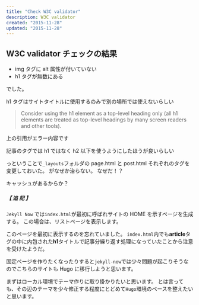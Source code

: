 ```yaml
---
title: "Check W3C validator"
description: W3C validator
created: "2015-11-28"
updated: "2015-11-28"
---
```


## W3C validator チェックの結果

- img タグに alt 属性が付いていない
- h1 タグが無数にある

でした。

h1 タグはサイトタイトルに使用するのみで別の場所では使えないらしい

> Consider using the h1 element as a top-level heading only (all h1 elements are treated as top-level headings by many screen readers and other tools).

上の引用がエラー内容です

記事のタグでは h1 ではなく h2 以下を使うようにしたほうが良いらしい

っということで`_layouts`フォルダの page.html と post.html それぞれのタグを変更しておいた。
がなぜか治らない。
なぜだ！？

キャッシュがあるからか？

##### 【 追 記 】

`Jekyll Now` では`index.html`が最初に呼ばれサイトの HOME を示すページを生成する。
この場合は、リストページを表示します。

このページを最初に表示するのを忘れていました。
`index.html`内でも**article**タグの中に内包された**h1**タイトルで記事分繰り返す処理になっていたことから注意を受けたようだ。

固定ページを作りたくなったりすると`jekyll-now`では少々問題が起こりそうなのでこちらのサイトも Hugo に移行しようと思います。

まずはローカル環境でテーマ作りに取り掛かりたいと思います。
とは言っても、その辺のテーマを少々修正する程度にとどめて`Hugo`環境のベースを整えたいと思います。
